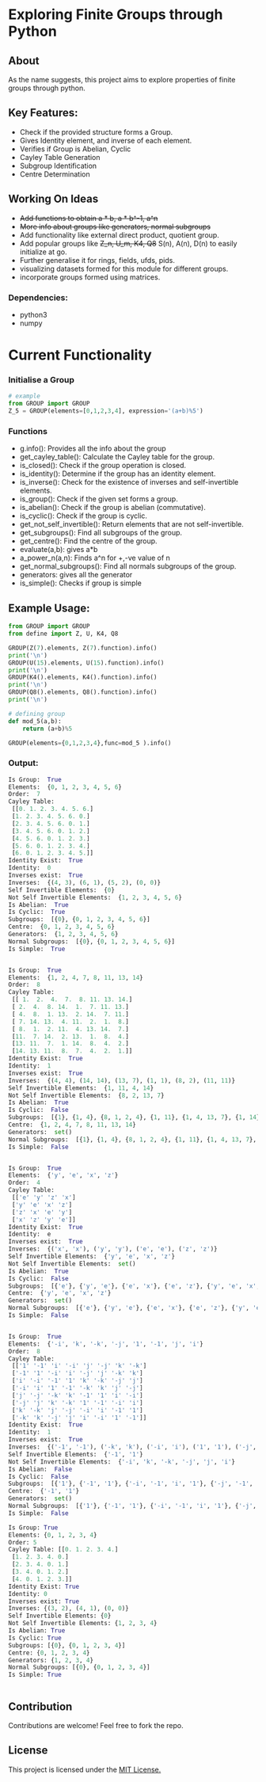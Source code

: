 # Exploring Finite Groups through Python
## About

As the name suggests, this project aims to explore properties of finite groups through python.



## **Key Features:**

- Check if the provided structure forms a Group.
- Gives Identity element, and inverse of each element.
- Verifies if Group is Abelian, Cyclic
- Cayley Table Generation
- Subgroup Identification
- Centre Determination

## Working On Ideas

- ~~Add functions to obtain a * b, a * b^-1, a^n~~
- ~~More info about groups like generators, normal subgroups~~
- Add functionality like external direct product, quotient group.
- Add popular groups like ~~Z_n, U_m, K4, Q8~~ S(n), A(n), D(n) to easily initialize at go.
- Further generalise it for rings, fields, ufds, pids.
- visualizing datasets formed for this module for different groups.
- incorporate groups formed using matrices.

### Dependencies: 

- python3
- numpy

# Current Functionality

### Initialise a Group

```python
# example
from GROUP import GROUP
Z_5 = GROUP(elements=[0,1,2,3,4], expression='(a+b)%5')

```

### Functions

- g.info(): Provides all the info about the group
- get_cayley_table(): Calculate the Cayley table for the group.
- is_closed(): Check if the group operation is closed.
- is_identity(): Determine if the group has an identity element.
- is_inverse(): Check for the existence of inverses and self-invertible elements.
- is_group(): Check if the given set forms a group.
- is_abelian(): Check if the group is abelian (commutative).
- is_cyclic(): Check if the group is cyclic.
- get_not_self_invertible(): Return elements that are not self-invertible.
- get_subgroups(): Find all subgroups of the group.
- get_centre(): Find the centre of the group.
- evaluate(a,b): gives a*b
- a_power_n(a,n): Finds a^n for +,-ve value of n
- get_normal_subgroups(): Find all normals subgroups of the group.
- generators: gives all the generator
- is_simple(): Checks if group is simple

## Example Usage:

```python
from GROUP import GROUP
from define import Z, U, K4, Q8

GROUP(Z(7).elements, Z(7).function).info()
print('\n')
GROUP(U(15).elements, U(15).function).info()
print('\n')
GROUP(K4().elements, K4().function).info()
print('\n')
GROUP(Q8().elements, Q8().function).info()
print('\n')

# defining group
def mod_5(a,b):
    return (a+b)%5

GROUP(elements={0,1,2,3,4},func=mod_5 ).info()

```

### Output:

```python
Is Group:  True
Elements:  {0, 1, 2, 3, 4, 5, 6}
Order:  7
Cayley Table: 
 [[0. 1. 2. 3. 4. 5. 6.]
 [1. 2. 3. 4. 5. 6. 0.]
 [2. 3. 4. 5. 6. 0. 1.]
 [3. 4. 5. 6. 0. 1. 2.]
 [4. 5. 6. 0. 1. 2. 3.]
 [5. 6. 0. 1. 2. 3. 4.]
 [6. 0. 1. 2. 3. 4. 5.]]
Identity Exist:  True
Identity:  0
Inverses exist:  True
Inverses:  {(4, 3), (6, 1), (5, 2), (0, 0)}
Self Invertible Elements:  {0}
Not Self Invertible Elements:  {1, 2, 3, 4, 5, 6}
Is Abelian:  True
Is Cyclic:  True
Subgroups:  [{0}, {0, 1, 2, 3, 4, 5, 6}]
Centre:  {0, 1, 2, 3, 4, 5, 6}
Generators:  {1, 2, 3, 4, 5, 6}
Normal Subgroups:  [{0}, {0, 1, 2, 3, 4, 5, 6}]
Is Simple:  True


Is Group:  True
Elements:  {1, 2, 4, 7, 8, 11, 13, 14}
Order:  8
Cayley Table: 
 [[ 1.  2.  4.  7.  8. 11. 13. 14.]
 [ 2.  4.  8. 14.  1.  7. 11. 13.]
 [ 4.  8.  1. 13.  2. 14.  7. 11.]
 [ 7. 14. 13.  4. 11.  2.  1.  8.]
 [ 8.  1.  2. 11.  4. 13. 14.  7.]
 [11.  7. 14.  2. 13.  1.  8.  4.]
 [13. 11.  7.  1. 14.  8.  4.  2.]
 [14. 13. 11.  8.  7.  4.  2.  1.]]
Identity Exist:  True
Identity:  1
Inverses exist:  True
Inverses:  {(4, 4), (14, 14), (13, 7), (1, 1), (8, 2), (11, 11)}
Self Invertible Elements:  {1, 11, 4, 14}
Not Self Invertible Elements:  {8, 2, 13, 7}
Is Abelian:  True
Is Cyclic:  False
Subgroups:  [{1}, {1, 4}, {8, 1, 2, 4}, {1, 11}, {1, 4, 13, 7}, {1, 14}, {1, 11, 4, 14}, {1, 2, 4, 7, 8, 11, 13, 14}]
Centre:  {1, 2, 4, 7, 8, 11, 13, 14}
Generators:  set()
Normal Subgroups:  [{1}, {1, 4}, {8, 1, 2, 4}, {1, 11}, {1, 4, 13, 7}, {1, 14}, {1, 11, 4, 14}, {1, 2, 4, 7, 8, 11, 13, 14}]
Is Simple:  False


Is Group:  True
Elements:  {'y', 'e', 'x', 'z'}
Order:  4
Cayley Table: 
 [['e' 'y' 'z' 'x']
 ['y' 'e' 'x' 'z']
 ['z' 'x' 'e' 'y']
 ['x' 'z' 'y' 'e']]
Identity Exist:  True
Identity:  e
Inverses exist:  True
Inverses:  {('x', 'x'), ('y', 'y'), ('e', 'e'), ('z', 'z')}
Self Invertible Elements:  {'y', 'e', 'x', 'z'}
Not Self Invertible Elements:  set()
Is Abelian:  True
Is Cyclic:  False
Subgroups:  [{'e'}, {'y', 'e'}, {'e', 'x'}, {'e', 'z'}, {'y', 'e', 'x', 'z'}]
Centre:  {'y', 'e', 'x', 'z'}
Generators:  set()
Normal Subgroups:  [{'e'}, {'y', 'e'}, {'e', 'x'}, {'e', 'z'}, {'y', 'e', 'x', 'z'}]
Is Simple:  False


Is Group:  True
Elements:  {'-i', 'k', '-k', '-j', '1', '-1', 'j', 'i'}
Order:  8
Cayley Table: 
 [['1' '-1' 'i' '-i' 'j' '-j' 'k' '-k']
 ['-1' '1' '-i' 'i' '-j' 'j' '-k' 'k']
 ['i' '-i' '-1' '1' 'k' '-k' '-j' 'j']
 ['-i' 'i' '1' '-1' '-k' 'k' 'j' '-j']
 ['j' '-j' '-k' 'k' '-1' '1' 'i' '-i']
 ['-j' 'j' 'k' '-k' '1' '-1' '-i' 'i']
 ['k' '-k' 'j' '-j' '-i' 'i' '-1' '1']
 ['-k' 'k' '-j' 'j' 'i' '-i' '1' '-1']]
Identity Exist:  True
Identity:  1
Inverses exist:  True
Inverses:  {('-1', '-1'), ('-k', 'k'), ('-i', 'i'), ('1', '1'), ('-j', 'j')}
Self Invertible Elements:  {'-1', '1'}
Not Self Invertible Elements:  {'-i', 'k', '-k', '-j', 'j', 'i'}
Is Abelian:  False
Is Cyclic:  False
Subgroups:  [{'1'}, {'-1', '1'}, {'-i', '-1', 'i', '1'}, {'-j', '-1', 'j', '1'}, {'-k', '-1', 'k', '1'}, {'-i', 'k', '-k', '-j', '1', '-1', 'j', 'i'}]
Centre:  {'-1', '1'}
Generators:  set()
Normal Subgroups:  [{'1'}, {'-1', '1'}, {'-i', '-1', 'i', '1'}, {'-j', '-1', 'j', '1'}, {'-k', '-1', 'k', '1'}, {'-i', 'k', '-k', '-j', '1', '-1', 'j', 'i'}]
Is Simple:  False

Is Group: True
Elements: {0, 1, 2, 3, 4}
Order: 5
Cayley Table: [[0. 1. 2. 3. 4.]
 [1. 2. 3. 4. 0.]
 [2. 3. 4. 0. 1.]
 [3. 4. 0. 1. 2.]
 [4. 0. 1. 2. 3.]]
Identity Exist: True
Identity: 0
Inverses exist: True
Inverses: {(3, 2), (4, 1), (0, 0)}
Self Invertible Elements: {0}
Not Self Invertible Elements: {1, 2, 3, 4}
Is Abelian: True
Is Cyclic: True
Subgroups: [{0}, {0, 1, 2, 3, 4}]
Centre: {0, 1, 2, 3, 4}
Generators: {1, 2, 3, 4}
Normal Subgroups: [{0}, {0, 1, 2, 3, 4}]
Is Simple: True



```

## **Contribution**

Contributions are welcome! Feel free to fork the repo.

## **License**

This project is licensed under the [MIT License.](https://github.com/priyanshupant/group-theory/blob/main/LICENSE)
